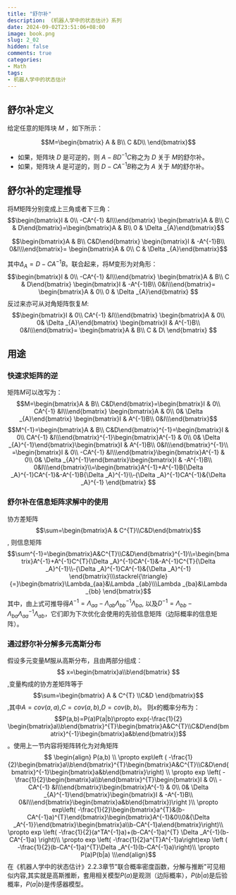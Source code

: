 ```yaml
---
title: "舒尔补"
description: 《机器人学中的状态估计》系列
date: 2024-09-02T23:51:06+08:00
image: book.png
slug: 2_02
hidden: false
comments: true
categories:
- Math
tags:
- 机器人学中的状态估计
---
```

## 舒尔补定义
给定任意的矩阵块 $M$ ，如下所示：

$$M=\begin{bmatrix} A & B\\  C &D\\ \end{bmatrix}$$
- 如果，矩阵块 $D$ 是可逆的，则 $A − B D^{-1}  C$称之为 $D$ 关于 $M$的舒尔补。
- 如果，矩阵块 $A$ 是可逆的，则 $D − CA^{-1}  B$称之为 $A$ 关于 $M$的舒尔补。
 
## 舒尔补的定理推导
将$M$矩阵分别变成上三角或者下三角：
$$\begin{bmatrix}I & 0\\ -CA^{-1} &I\\\end{bmatrix}
\begin{bmatrix}A & B\\ C & D\end{bmatrix}=\begin{bmatrix}A & B\\ 0 & \Delta _{A}\end{bmatrix}$$

$$\begin{bmatrix}A & B\\ C&D\end{bmatrix}
\begin{bmatrix}I & -A^{-1}B\\  0&I\\\end{bmatrix}=
\begin{bmatrix}A & 0\\ C & \Delta _{A}\end{bmatrix}$$

其中${\Delta _{A} =D-CA^{-1}B }$。联合起来，将${M}$变形为对角形：
$$\begin{bmatrix}I & 0\\ -CA^{-1} &I\\\end{bmatrix}
\begin{bmatrix}A & B\\ C & D\end{bmatrix}
\begin{bmatrix}I & -A^{-1}B\\  0&I\\\end{bmatrix}=
\begin{bmatrix}A & 0\\ 0 & \Delta _{A}\end{bmatrix}
$$
反过来亦可从对角矩阵恢复${M}$:
$$\begin{bmatrix}I & 0\\ CA^{-1} &I\\\end{bmatrix}
\begin{bmatrix}A & 0\\ 0& \Delta _{A}\end{bmatrix}
\begin{bmatrix}I & A^{-1}B\\  0&I\\\end{bmatrix}=
\begin{bmatrix}A & B\\ C & D\ \end{bmatrix}
$$
##  用途
### 快速求矩阵的逆
矩阵${M}$可以改写为：
$$M=\begin{bmatrix}A & B\\ C&D\end{bmatrix}=\begin{bmatrix}I & 0\\ CA^{-1} &I\\\end{bmatrix}
\begin{bmatrix}A & 0\\ 0& \Delta _{A}\end{bmatrix}
\begin{bmatrix}I & A^{-1}B\\  0&I\\\end{bmatrix}$$
$$M^{-1}=\begin{bmatrix}A & B\\ C&D\end{bmatrix}^{-1}=\begin{bmatrix}I & 0\\ CA^{-1} &I\\\end{bmatrix}^{-1}\begin{bmatrix}A^{-1} & 0\\ 0& \Delta _{A}^{-1}\end{bmatrix}\begin{bmatrix}I & A^{-1}B\\  0&I\\\end{bmatrix}^{-1}\\  =\begin{bmatrix}I & 0\\ -CA^{-1} &I\\\end{bmatrix}\begin{bmatrix}A^{-1} & 0\\ 0& \Delta _{A}^{-1}\end{bmatrix}\begin{bmatrix}I & -A^{-1}B\\  0&I\\\end{bmatrix}\\=\begin{bmatrix}A^{-1}+A^{-1}B{\Delta _A}^{-1}CA^{-1}&-A^{-1}B{\Delta _A}^{-1}\\-{\Delta _A}^{-1}CA^{-1}&{\Delta _A}^{-1} \end{bmatrix}
$$
### 舒尔补在信息矩阵求解中的使用

协方差矩阵$$\sum=\begin{bmatrix}A & C^{T}\\C&D\end{bmatrix}$$,
则信息矩阵$$\sum^{-1}=\begin{bmatrix}A&C^{T}\\C&D\end{bmatrix}^{-1}\\=\begin{bmatrix}A^{-1}+A^{-1}C^{T}{\Delta _A}^{-1}CA^{-1}&-A^{-1}C^{T}{\Delta _A}^{-1}\\-{\Delta _A}^{-1}CA^{-1}&{\Delta _A}^{-1} \end{bmatrix}\\\stackrel{\triangle}{=}\begin{bmatrix}\Lambda_{aa}&\Lambda _{ab}\\\Lambda _{ba}&\Lambda _{bb} \end{bmatrix}$$
其中，由上式可推导得$A^{-1}=\Lambda _{aa}-\Lambda _{ab}\Lambda _{bb}^{-1}\Lambda _{ba}$, 以及$D^{-1}=\Lambda _{bb}-\Lambda _{ba}\Lambda _{aa}^{-1}\Lambda _{ab}$，它们即为下次优化会使用的先验信息矩阵（边际概率的信息矩阵）。
### 通过舒尔补分解多元高斯分布
 假设多元变量$M$服从高斯分布，且由两部分组成：$$ x=\begin{bmatrix}a\\b\end{bmatrix} $$,变量构成的协方差矩阵等于$$\sum=\begin{bmatrix} A & C^{T} \\C&D \end{bmatrix}$$,其中$A=cov(a,a)$,$C=cov(a,b)$,$D=cov(b,b)$。
则$x$的概率分布为：
$$P(a,b)=P(a)P(a|b)\propto exp(-\frac{1}{2} \begin{bmatrix}a\\b\end{bmatrix}^{T}\begin{bmatrix}A&C^{T}\\C&D\end{bmatrix}^{-1}\begin{bmatrix}a&b\end{bmatrix})$$。使用上一节内容将矩阵转化为对角矩阵
$$ \begin{align}
P(a,b) \\ 
\propto  exp\left (  -\frac{1}{2}\begin{bmatrix}a\\b\end{bmatrix}^{T}\begin{bmatrix}A&C^{T}\\C&D\end{bmatrix}^{-1}\begin{bmatrix}a&b\end{bmatrix}\right) \\
  \propto exp \left( -\frac{1}{2}\begin{bmatrix}a\\b\end{bmatrix}^{T}\begin{bmatrix}I & 0\\ -CA^{-1} &I\\\end{bmatrix}\begin{bmatrix}A^{-1} & 0\\ 0& \Delta _{A}^{-1}\end{bmatrix}\begin{bmatrix}I & -A^{-1}B\\  0&I\\\end{bmatrix}\begin{bmatrix}a&b\end{bmatrix})\right )\\
  \propto exp\left( -\frac{1}{2}\begin{bmatrix}a^{T}&(b-CA^{-1}a)^{T}\end{bmatrix}\begin{bmatrix}A^{-1}&0\\0&{\Delta _A^{-1}}\end{bmatrix}\begin{bmatrix}a\\b-CA^{-1}a\end{bmatrix}\right)\\
  \propto exp \left( -\frac{1}{2}(a^TA^{-1}a)+(b-CA^{-1}a)^{T} \Delta _A^{-1}(b-CA^{-1}a) \right)\\
  \propto exp \left( -\frac{1}{2}a^{T}A^{-1}a\right)exp \left ( -\frac{1}{2}(b-CA^{-1}a)^{T}\Delta _A^{-1}(b-CA^{-1}a)\right)\\
  \propto P(a)P(b|a)
  \\\end{align}$$
  在《机器人学中的状态估计》2.2.3章节"联合概率密度函数，分解与推断"可见相似内容,其实就是高斯推断，套用相关模型$P(a)$是观测（边际概率），$P(b|a)$是后验概率，$P(a|b)$是传感器模型。